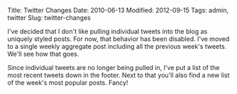Title: Twitter Changes
Date: 2010-06-13
Modified: 2012-09-15
Tags: admin, twitter
Slug: twitter-changes

I've decided that I don't like pulling individual tweets into the blog as uniquely styled posts. For now, that behavior has been disabled. I've moved to a single weekly aggregate post including all the previous week's tweets. We'll see how that goes.

Since individual tweets are no longer being pulled in, I've put a list of the most recent tweets down in the footer. Next to that you'll also find a new list of the week's most popular posts. Fancy!
